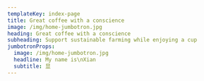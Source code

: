 ```yaml
---
templateKey: index-page
title: Great coffee with a conscience
image: /img/home-jumbotron.jpg
heading: Great coffee with a conscience
subheading: Support sustainable farming while enjoying a cup
jumbotronProps:
  image: /img/home-jumbotron.jpg
  headline: My name is\nXian
  subtitle: 显
---
```

